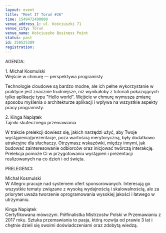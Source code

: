 ```yaml
---
layout: event
title: "Meet IT Toruń #26"
time: 1549472400000
venue_address_1: ul. Kościuszki 71
venue_city: Toruń
venue_name: Kościuszko Business Point
status: past
id: 258525389
registration: 
---
```


<p>AGENDA:</p>
<p>1. Michał Kosmulski<br />Wejście w chmurę — perspektywa programisty</p>
<p>Technologie cloudowe są bardzo modne, ale ich pełne wykorzystanie w praktyce jest znacznie trudniejsze, niż wynikałoby z tutoriali pokazujących tylko aplikacje typu "Hello world". Wejście w chmurę wymusza zmianę sposobu myślenia o architekturze aplikacji i wpływa na wszystkie aspekty pracy programisty.</p>
<p>2. Kinga Napiątek<br />Tajniki skutecznego przemawiania</p>
<p>W trakcie prelekcji dowiesz się, jakich narzędzi użyć, aby Twoje wystąpienia/prezentacje, poza wartością merytoryczną, były dodatkowo atrakcyjne dla słuchaczy. Otrzymasz wskazówki, między innymi, jak budować zainteresowanie odbiorców oraz inicjować twórczą interakcję. Prelekcja pomoże Ci w przygotowaniu wystąpień i prezentacji realizowanych na co dzień i od święta.</p>
<p>PRELEGENCI:</p>
<p>Michał Kosmulski<br />W Allegro pracuje nad systemem ofert sponsorowanych. Interesują go wszystkie tematy związane z wysoką wydajnością i skalowalnością, ale za priorytet uważa tworzenie oprogramowania wysokiej jakości i łatwego w utrzymaniu.</p>
<p>Kinga Napiątek<br />Certyfikowana mówczyni. Półfinalistka Mistrzostw Polski w Przemawianiu z 2017 roku. Sztuka przemawiania to pasja, którą rozwija od prawie 3 lat i chętnie dzieli się swoimi doświadczeniami oraz zdobytą wiedzą.</p>
